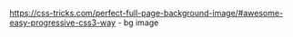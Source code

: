 https://css-tricks.com/perfect-full-page-background-image/#awesome-easy-progressive-css3-way - bg image 